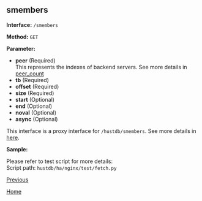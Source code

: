 ## smembers ##

**Interface:** `/smembers`

**Method:** `GET`

**Parameter:** 

*  **peer** (Required)  
This represents the indexes of backend servers. See more details in [peer_count](peer_count.md)  
*  **tb** (Required)
*  **offset** (Required)  
*  **size** (Required)  
*  **start** (Optional)  
*  **end** (Optional)    
*  **noval** (Optional)   
*  **async** (Optional)    

This interface is a proxy interface for `/hustdb/smembers`. See more details in [here](../hustdb/hustdb/smembers.md).  

**Sample:**

Please refer to test script for more details:  
Script path: `hustdb/ha/nginx/test/fetch.py`

[Previous](../ha.md)

[Home](../../index.md)